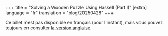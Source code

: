 +++
title = "Solving a Wooden Puzzle Using Haskell (Part I)"
[extra]
language = "fr"
translation = "blog/20250428"
+++

Ce billet n'est pas disponible en français (pour l'instant), mais vous pouvez
toujours en consulter [la version anglaise](@/en/blog/20250428.md).
